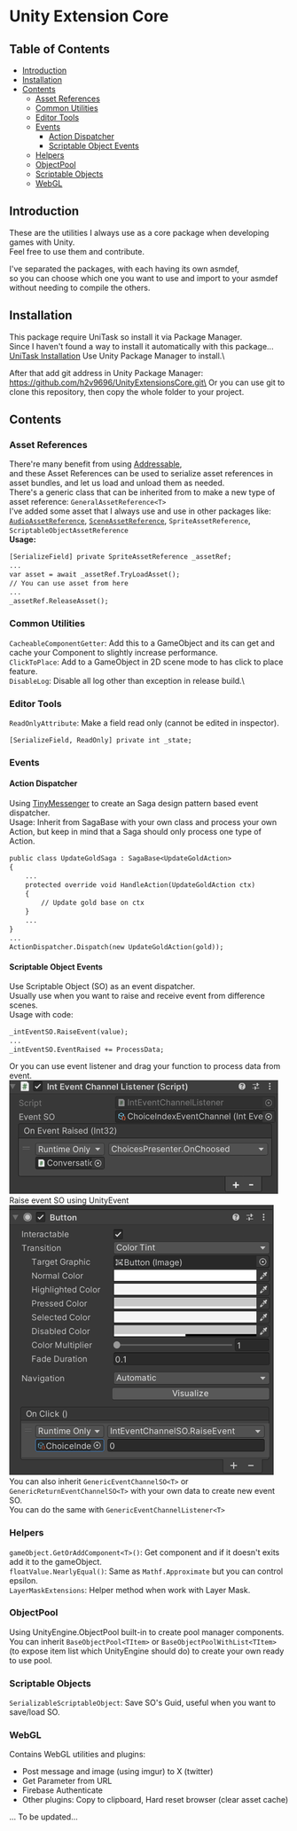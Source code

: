 # Unity Extension Core<!-- omit in toc -->

## Table of Contents<!-- omit in toc -->
- [Introduction](#introduction)
- [Installation](#installation)
- [Contents](#contents)
  - [Asset References](#asset-references)
  - [Common Utilities](#common-utilities)
  - [Editor Tools](#editor-tools)
  - [Events](#events)
    - [Action Dispatcher](#action-dispatcher)
    - [Scriptable Object Events](#scriptable-object-events)
  - [Helpers](#helpers)
  - [ObjectPool](#objectpool)
  - [Scriptable Objects](#scriptable-objects)
  - [WebGL](#webgl)

## Introduction
These are the utilities I always use as a core package when developing games with Unity.\
Feel free to use them and contribute.

I've separated the packages, with each having its own asmdef, \
so you can choose which one you want to use and import to your asmdef without needing to compile the others.

## Installation
This package require UniTask so install it via Package Manager.\
Since I haven't found a way to install it automatically with this package...\
[UniTask Installation](https://github.com/Cysharp/UniTask?tab=readme-ov-file#upm-package) 
Use Unity Package Manager to install.\

After that add git address in Unity Package Manager: https://github.com/h2v9696/UnityExtensionsCore.git\
Or you can use git to clone this repository, then copy the whole folder to your project.

## Contents
### Asset References
There're many benefit from using [Addressable](https://unity.com/blog/engine-platform/addressables-planning-and-best-practices),\
and these Asset References can be used to serialize asset references in asset bundles, and let us load and unload them as needed.\
There's a generic class that can be inherited from to make a new type of asset reference:
`GeneralAssetReference<T>`\
I've added some asset that I always use and use in other packages like: [`AudioAssetReference`](https://github.com/h2v9696/UnityAudioManager), [`SceneAssetReference`](https://github.com/h2v9696/UnitySceneLoader), `SpriteAssetReference`, `ScriptableObjectAssetReference`\
**Usage:**
```
[SerializeField] private SpriteAssetReference _assetRef;
...
var asset = await _assetRef.TryLoadAsset();
// You can use asset from here
...
_assetRef.ReleaseAsset();
```

### Common Utilities
`CacheableComponentGetter`: Add this to a GameObject and its can get and cache your Component to slightly increase performance.\
`ClickToPlace`: Add to a GameObject in 2D scene mode to has click to place feature.\
`DisableLog`: Disable all log other than exception in release build.\

### Editor Tools
`ReadOnlyAttribute`: Make a field read only (cannot be edited in inspector).

```
[SerializeField, ReadOnly] private int _state;
```

### Events
#### Action Dispatcher
Using [TinyMessenger](https://github.com/grumpydev/TinyMessenger) to create an Saga design pattern based event dispatcher.\
Usage:
Inherit from SagaBase with your own class and process your own Action, but keep in mind that a Saga should only process one type of Action.
```
public class UpdateGoldSaga : SagaBase<UpdateGoldAction>
{
    ...
    protected override void HandleAction(UpdateGoldAction ctx)
    {
        // Update gold base on ctx
    }
    ...
}
...
ActionDispatcher.Dispatch(new UpdateGoldAction(gold));
```

#### Scriptable Object Events
Use Scriptable Object (SO) as an event dispatcher.\
Usually use when you want to raise and receive event from difference scenes.\
Usage with code:
```
_intEventSO.RaiseEvent(value);
...
_intEventSO.EventRaised += ProcessData;
```
Or you can use event listener and drag your function to process data from event.\
![alt text](Documentation~/Images/event-so-listener.png)\
Raise event SO using UnityEvent\
![alt text](Documentation~/Images/raise-event-so.png)\
You can also inherit `GenericEventChannelSO<T>` or `GenericReturnEventChannelSO<T>` with your own data to create new event SO.\
You can do the same with `GenericEventChannelListener<T>`

### Helpers
`gameObject.GetOrAddComponent<T>()`: Get component and if it doesn't exits add it to the gameObject.\
`floatValue.NearlyEqual()`: Same as `Mathf.Approximate` but you can control epsilon.\
`LayerMaskExtensions`: Helper method when work with Layer Mask.

### ObjectPool
Using UnityEngine.ObjectPool built-in to create pool manager components.\
You can inherit `BaseObjectPool<TItem>` or `BaseObjectPoolWithList<TItem>` (to expose item list which UnityEngine should do) to create your own ready to use pool.

### Scriptable Objects
`SerializableScriptableObject`: Save SO's Guid, useful when you want to save/load SO.

### WebGL
Contains WebGL utilities and plugins:
- Post message and image (using imgur) to X (twitter)
- Get Parameter from URL
- Firebase Authenticate
- Other plugins: Copy to clipboard, Hard reset browser (clear asset cache) 

...
To be updated...